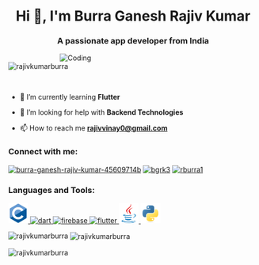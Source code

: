 <h1 align="center">Hi 👋, I'm Burra Ganesh Rajiv Kumar</h1>
<h3 align="center">A passionate app developer from India</h3>
<img align="right" alt="Coding" width="400" src="https://cdn.dribbble.com/users/1162077/screenshots/3848914/programmer.gif">

<p align="left"> <img src="https://komarev.com/ghpvc/?username=rajivkumarburra&label=Profile%20views&color=0e75b6&style=flat" alt="rajivkumarburra" /> </p>

<p align="left"> <a href="https://twitter.com/" target="blank"><img src="https://img.shields.io/twitter/follow/?logo=twitter&style=for-the-badge" alt="" /></a> </p>

- 🌱 I’m currently learning **Flutter**

- 🤝 I’m looking for help with **Backend Technologies**

- 📫 How to reach me **rajivvinay0@gmail.com**

<h3 align="left">Connect with me:</h3>
<p align="left">
<a href="https://linkedin.com/in/burra-ganesh-rajiv-kumar-45609714b" target="blank"><img align="center" src="https://raw.githubusercontent.com/rahuldkjain/github-profile-readme-generator/master/src/images/icons/Social/linked-in-alt.svg" alt="burra-ganesh-rajiv-kumar-45609714b" height="30" width="40" /></a>
<a href="https://instagram.com/bgrk3" target="blank"><img align="center" src="https://raw.githubusercontent.com/rahuldkjain/github-profile-readme-generator/master/src/images/icons/Social/instagram.svg" alt="bgrk3" height="30" width="40" /></a>
<a href="https://www.hackerrank.com/rburra1" target="blank"><img align="center" src="https://raw.githubusercontent.com/rahuldkjain/github-profile-readme-generator/master/src/images/icons/Social/hackerrank.svg" alt="rburra1" height="30" width="40" /></a>
</p>

<h3 align="left">Languages and Tools:</h3>
<p align="left"> <a href="https://www.cprogramming.com/" target="_blank" rel="noreferrer"> <img src="https://raw.githubusercontent.com/devicons/devicon/master/icons/c/c-original.svg" alt="c" width="40" height="40"/> </a> <a href="https://dart.dev" target="_blank" rel="noreferrer"> <img src="https://www.vectorlogo.zone/logos/dartlang/dartlang-icon.svg" alt="dart" width="40" height="40"/> </a> <a href="https://firebase.google.com/" target="_blank" rel="noreferrer"> <img src="https://www.vectorlogo.zone/logos/firebase/firebase-icon.svg" alt="firebase" width="40" height="40"/> </a> <a href="https://flutter.dev" target="_blank" rel="noreferrer"> <img src="https://www.vectorlogo.zone/logos/flutterio/flutterio-icon.svg" alt="flutter" width="40" height="40"/> </a> <a href="https://www.java.com" target="_blank" rel="noreferrer"> <img src="https://raw.githubusercontent.com/devicons/devicon/master/icons/java/java-original.svg" alt="java" width="40" height="40"/> </a> <a href="https://www.python.org" target="_blank" rel="noreferrer"> <img src="https://raw.githubusercontent.com/devicons/devicon/master/icons/python/python-original.svg" alt="python" width="40" height="40"/> </a> </p>

<p><img align="left" src="https://github-readme-stats.vercel.app/api/top-langs?username=rajivkumarburra&show_icons=true&locale=en&layout=compact" alt="rajivkumarburra" /></p>

<p>&nbsp;<img align="center" src="https://github-readme-stats.vercel.app/api?username=rajivkumarburra&show_icons=true&locale=en" alt="rajivkumarburra" /></p>

<p><img align="center" src="https://github-readme-streak-stats.herokuapp.com/?user=rajivkumarburra&" alt="rajivkumarburra" /></p>
